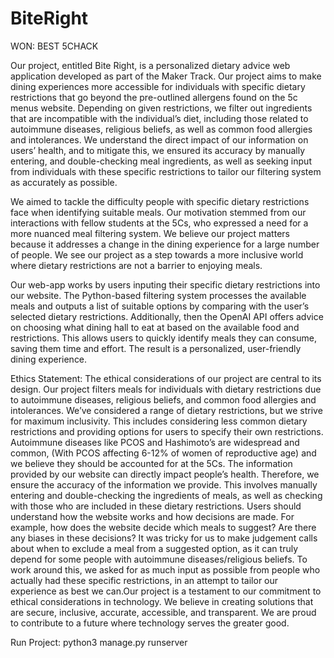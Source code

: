 # BiteRight
WON: BEST 5CHACK

Our project, entitled Bite Right, is a personalized dietary advice web application developed as part of the Maker Track. Our project aims to make dining experiences more accessible for individuals with specific dietary restrictions that go beyond the pre-outlined allergens found on the 5c menus website. Depending on given restrictions, we filter out ingredients that are incompatible with the individual’s diet, including those related to autoimmune diseases, religious beliefs, as well as common food allergies and intolerances. We understand the direct impact of our information on users’ health, and to mitigate this, we ensured its accuracy by manually entering, and double-checking meal ingredients, as well as seeking input from individuals with these specific restrictions to tailor our filtering system as accurately as possible.

We aimed to tackle the difficulty people with specific dietary restrictions face when identifying suitable meals. Our motivation stemmed from our interactions with fellow students at the 5Cs, who expressed a need for a more nuanced meal filtering system. We believe our project matters because it addresses a change in the dining experience for a large number of people. We see our project as a step towards a more inclusive world where dietary restrictions are not a barrier to enjoying meals.

Our web-app works by users inputing their specific dietary restrictions into our website. The Python-based filtering system processes the available meals and outputs a list of suitable options by comparing with the user’s selected dietary restrictions. Additionally, then the OpenAI API offers advice on choosing what dining hall to eat at based on the available food and restrictions. This allows users to quickly identify meals they can consume, saving them time and effort. The result is a personalized, user-friendly dining experience.

Ethics Statement: The ethical considerations of our project are central to its design. Our project filters meals for individuals with dietary restrictions due to autoimmune diseases, religious beliefs, and common food allergies and intolerances. We’ve considered a range of dietary restrictions, but we strive for maximum inclusivity. This includes considering less common dietary restrictions and providing options for users to specify their own restrictions. Autoimmune diseases like PCOS and Hashimoto’s are widespread and common, (With PCOS affecting 6-12% of women of reproductive age) and we believe they should be accounted for at the 5Cs. The information provided by our website can directly impact people’s health. Therefore, we ensure the accuracy of the information we provide. This involves manually entering and double-checking the ingredients of meals, as well as checking with those who are included in these dietary restrictions. Users should understand how the website works and how decisions are made. For example, how does the website decide which meals to suggest? Are there any biases in these decisions? It was tricky for us to make judgement calls about when to exclude a meal from a suggested option, as it can truly depend for some people with autoimmune diseases/religious beliefs. To work around this, we asked for as much input as possible from people who actually had these specific restrictions, in an attempt to tailor our experience as best we can.Our project is a testament to our commitment to ethical considerations in technology. We believe in creating solutions that are secure, inclusive, accurate, accessible, and transparent. We are proud to contribute to a future where technology serves the greater good.

Run Project:
python3 manage.py runserver

